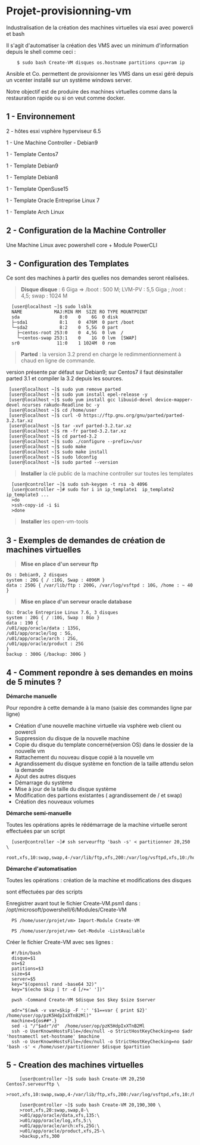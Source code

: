 # Projet-provisionning-vm

Industralisation de la création des machines virtuelles via esxi avec powercli et bash
  
Il s'agit d'automatiser la création des VMS avec un minimum d'information depuis le shell comme ceci :
  
        $ sudo bash Create-VM disques os.hostname partitions cpu+ram ip
       
Ansible et Co. permettent de provisionner les VMS dans un esxi géré depuis un vcenter installé sur un système windows server.

Notre objectif est de produire des machines virtuelles comme dans la restauration rapide ou si on veut comme docker.

## 1 - Environnement

  2 - hôtes esxi vsphère hyperviseur 6.5
  
  1 - Une Machine Controller - Debian9
  
  1 - Template Centos7 
  
  1 - Template Debian9
  
  1 - Template Debian8
  
  1 - Template OpenSuse15
  
  1 - Template Oracle Entreprise Linux 7
  
  1 - Template Arch Linux
  
  ## 2 - Configuration de la Machine Controller 
    
  Une Machine Linux avec powershell core + Module PowerCLI
     
  ## 3 -  Configuration des Templates
  
  Ce sont des machines à partir des quelles nos demandes seront réalisées.
    
  >**Disque disque** : 6 Giga => /boot : 500 M; LVM-PV : 5,5 Giga ; /root : 4,5;  swap : 1024 M
    
      [user@localhost ~]$ sudo lsblk
      NAME            MAJ:MIN RM  SIZE RO TYPE MOUNTPOINT
      sda               8:0    0    6G  0 disk
      ├─sda1            8:1    0  476M  0 part /boot
      └─sda2            8:2    0  5,5G  0 part
        ├─centos-root 253:0    0  4,5G  0 lvm  /
        └─centos-swap 253:1    0    1G  0 lvm  [SWAP]
      sr0              11:0    1 1024M  0 rom
      
   >**Parted**  :  la version 3.2 prend en charge le redimmentionnement à chaud en ligne de commande.
   
   version présente par défaut sur Debian9; sur Centos7 il faut désinstaller parted 3.1
   et compiler la 3.2 depuis les sources.
   
   
     [user@localhost ~]$ sudo yum remove parted
     [user@localhost ~]$ sudo yum install epel-release -y
     [user@localhost ~]$ sudo yum install gcc libuuid-devel device-mapper-devel ncurses rakudo-Readline bc -y
     [user@localhost ~]$ cd /home/user
     [user@localhost ~]$ curl -O https://ftp.gnu.org/gnu/parted/parted-3.2.tar.xz
     [user@localhost ~]$ tar -xvf parted-3.2.tar.xz
     [user@localhost ~]$ rm -fr parted-3.2.tar.xz
     [user@localhost ~]$ cd parted-3.2
     [user@localhost ~]$ sudo ./configure --prefix=/usr
     [user@localhost ~]$ sudo make
     [user@localhost ~]$ sudo make install
     [user@localhost ~]$ sudo ldconfig
     [user@localhost ~]$ sudo parted --version

  >**Installer** la clé public de la machine controller sur toutes les templates
      
      [user@controller ~]$ sudo ssh-keygen -t rsa -b 4096
      [user@controller ~]# sudo for i in ip_template1  ip_template2 ip_template3 ... 
      >do
      >ssh-copy-id -i $i
      >done
      
  >**Installer** les open-vm-tools
  
## 3 - Exemples de demandes de création de machines virtuelles

  >**Mise en place d'un serveur ftp**
  
    Os : Debian9, 2 disques 
    system : 20G { / :10G, Swap : 4096M } 
    data : 250G { /var/lib/ftp : 200G, /var/log/vsftpd : 10G, /home : ~ 40 }
    
  >**Mise en place d'un serveur oracle database**
  
    Os: Oracle Entreprise Linux 7.6, 3 disques
    system : 20G { / :10G, Swap : 8Go }
    data : 190 { 
    /u01/app/oracle/data : 135G, 
    /u01/app/oracle/log : 5G, 
    /u01/app/oracle/arch : 25G, 
    /u01/app/oracle/product : 25G 
    }
    backup : 300G {/backup: 300G } 
       
## 4 - Comment repondre à ses demandes en moins de 5 minutes ?

  **Démarche manuelle**
  
  Pour repondre à cette demande à la mano (saisie des commandes ligne par ligne)
  
  - Création d'une nouvelle machine virtuelle via vsphère web client ou powercli
  - Suppression du disque de la nouvelle machine
  - Copie du disque du template concerné(version OS) dans le dossier de la nouvelle vm
  - Rattachement du nouveau disque copié à la nouvelle vm
  - Agrandissement du disque système en fonction de la taille attendu selon la demande
  - Ajout des autres disques 
  - Démarrage du système
  - Mise à jour de la taille du disque système
  - Modification des partions existantes ( agrandissement de / et swap)
  - Création des nouveaux volumes
  
  **Démarche semi-manuelle**
   
  Toutes les opérations après le rédémarrage de la machine virtuelle seront effectuées par un script
  
      [user@controller ~]# ssh serveurftp 'bash -s' < partitionner 20,250 \
                         root,xfs,10:swap,swap,4-/var/lib/ftp,xfs,200:/var/log/vsftpd,xfs,10:/home,xfs,40
        
 **Démarche d'automatisation**
 
 Toutes les opérations : création de la machine et modifications des disques
 
 sont éffectuées par des scripts
 
 Enregistrer avant tout le fichier Create-VM.psm1 dans : /opt/microsoft/powershell/6/Modules/Create-VM
 
      PS /home/user/projet/vm> Import-Module Create-VM
      
      PS /home/user/projet/vm> Get-Module -ListAvailable

Créer le fichier Create-VM avec ses lignes :
 
      #!/bin/bash
      disque=$1
      os=$2
      patitions=$3
      size=$4
      server=$5
      key="$(openssl rand -base64 32)"
      key="$(echo $kip | tr -d [/+=' '])"

      pwsh -Command Create-VM $disque $os $key $size $server

      adr="$(awk -v var=$kip -F ':' '$1==var { print $2}' /home/user/op/pzK5HdpIxXTnB2Ml)"
      machine=${os##*.}
      sed -i "/"$adr"/d"  /home/user/op/pzK5HdpIxXTnB2Ml
      ssh -o UserKnownHostsFile=/dev/null -o StrictHostKeyChecking=no $adr 'hostnamectl set-hostname' $machine
      ssh -o UserKnownHostsFile=/dev/null -o StrictHostKeyChecking=no $adr 'bash -s' < /home/user/partitionner $disque $partition
 
 ## 5 - Creation des machines virtuelles
 
         [user@controller ~]$ sudo bash Create-VM 20,250 Centos7.serveurftp \
         >root,xfs,10:swap,swap,4-/var/lib/ftp,xfs,200:/var/log/vsftpd,xfs,10:/home,xfs,40
         
         [user@controller ~]$ sudo bash Create-VM 20,190,300 \
         >root,xfs,20:swap,swap,8-\
         >u01/app/oracle/data,xfs,135:\
         >u01/app/oracle/log,xfs,5:\ 
         >u01/app/oracle/arch:xfs,25G:\ 
         >u01/app/oracle/product,xfs,25-\
         >backup,xfs,300

